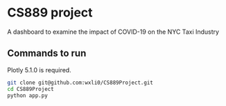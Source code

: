# CS889 project

A dashboard to examine the impact of COVID-19 on the NYC Taxi Industry

## Commands to run

Plotly 5.1.0 is required.

```bash
git clone git@github.com:wxli0/CS889Project.git
cd CS889Project
python app.py
```
